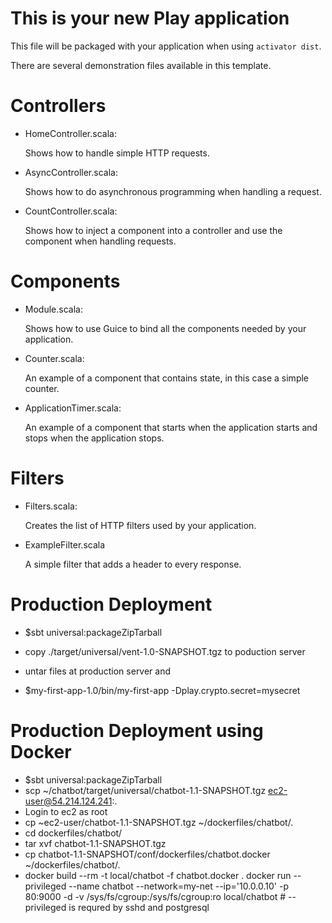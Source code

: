 This is your new Play application
=================================

This file will be packaged with your application when using `activator dist`.

There are several demonstration files available in this template.

Controllers
===========

- HomeController.scala:

  Shows how to handle simple HTTP requests.

- AsyncController.scala:

  Shows how to do asynchronous programming when handling a request.

- CountController.scala:

  Shows how to inject a component into a controller and use the component when
  handling requests.

Components
==========

- Module.scala:

  Shows how to use Guice to bind all the components needed by your application.

- Counter.scala:

  An example of a component that contains state, in this case a simple counter.

- ApplicationTimer.scala:

  An example of a component that starts when the application starts and stops
  when the application stops.

Filters
=======

- Filters.scala:

  Creates the list of HTTP filters used by your application.

- ExampleFilter.scala

  A simple filter that adds a header to every response.


Production Deployment
=====================

- $sbt universal:packageZipTarball
- copy ./target/universal/vent-1.0-SNAPSHOT.tgz to poduction server

- untar files at production server and 

- $my-first-app-1.0/bin/my-first-app -Dplay.crypto.secret=mysecret

Production Deployment using Docker
==================================
- $sbt universal:packageZipTarball
- scp ~/chatbot/target/universal/chatbot-1.1-SNAPSHOT.tgz ec2-user@54.214.124.241:.
- Login to ec2 as root
- cp ~ec2-user/chatbot-1.1-SNAPSHOT.tgz ~/dockerfiles/chatbot/.
- cd dockerfiles/chatbot/
- tar xvf chatbot-1.1-SNAPSHOT.tgz
- cp chatbot-1.1-SNAPSHOT/conf/dockerfiles/chatbot.docker ~/dockerfiles/chatbot/.
- docker build  --rm -t local/chatbot -f chatbot.docker .
docker run --privileged --name chatbot   --network=my-net --ip='10.0.0.10'  -p 80:9000 -d -v /sys/fs/cgroup:/sys/fs/cgroup:ro local/chatbot  # --privileged is requred by sshd and postgresql

